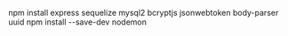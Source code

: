 <!-- Install the packages for backend -->
npm install express sequelize mysql2 bcryptjs jsonwebtoken body-parser uuid
npm install --save-dev nodemon


